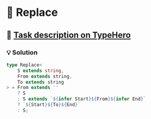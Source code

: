 # 📝 Replace

## 🔗 [Task description on TypeHero](https://typehero.dev/challenge/replace)

### 💡 Solution

```typescript
type Replace<
	S extends string,
	From extends string,
	To extends string
> = From extends ''
	? S
	: S extends `${infer Start}${From}${infer End}`
	? `${Start}${To}${End}`
	: S;
```
